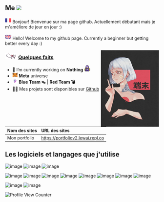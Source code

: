 ## **Me**  <img src="pic/cat.gif" height="25">

<img src="./icon/fr.png" height="20"> Bonjour! Bienvenue sur ma page github. Actuellement débutant mais je m'améliore de jour en jour :)

<img src="./icon/en.png" height="20"> Hello! Welcome to my github page. Currently a beginner but getting better every day :)


<img src="pic/screen.png" align="right" height="250">

<h3><img src="./pic/kyubey.gif" height="20"> <u><b>Quelques faits</b></u></h3>
<ul>
<li>🔭 I’m currently working on <b>Nothing</b> <img src="./pic/hacker.png" height="20">
<li><img src="./icon/metamask.png" height="17"> <b>Meta</b> universe</li>
<li><img src="./pic/skull.png" height="17"> <b>Blue Team 🪤</b> | <b>Red Team 💣</b></li>
<li>👨‍💻 Mes projets sont disponibles sur <a href="https://github.com/lewai1">Github</a></li>
</ul>

| Nom des sites | URL des sites |
| -------------- | :--------- |
| Mon portfolio | https://portfoliov2.lewai.repl.co |


## Les logiciels et langages que j'utilise
![image](https://img.shields.io/badge/Signal-%23039BE5.svg?&style=for-the-badge&logo=Signal&logoColor=white)
![image](https://img.shields.io/badge/ProtonMail-8B89CC?style=for-the-badge&logo=protonmail&logoColor=white)
![image](https://img.shields.io/badge/Discord-7289DA?style=for-the-badge&logo=discord&logoColor=white)


![image](https://img.shields.io/badge/JavaScript-323330?style=for-the-badge&logo=javascript&logoColor=F7DF1E)
![image](https://img.shields.io/badge/HTML5-E34F26?style=for-the-badge&logo=html5&logoColor=white)
![image](https://img.shields.io/badge/CSS3-1572B6?style=for-the-badge&logo=css3&logoColor=white)
![image](https://img.shields.io/badge/MySQL-00000F?style=for-the-badge&logo=mysql&logoColor=white)
![image](https://img.shields.io/badge/Node.js-339933?style=for-the-badge&logo=nodedotjs&logoColor=white)
![image](https://img.shields.io/badge/C%23-239120?style=for-the-badge&logo=c-sharp&logoColor=white)
![image](https://img.shields.io/badge/C++-00599C?style=for-the-badge&logo=C%2B%2B&logoColor=white)
![image](https://img.shields.io/badge/Markdown-000000?style=for-the-badge&logo=markdown&logoColor=white)


![image](https://img.shields.io/badge/Windows%2011%20-56347C?&style=for-the-badge&logo=windows&logoColor=white)
![image](https://img.shields.io/badge/Kubuntu-1793D1?style=for-the-badge&logo=kubuntu&logoColor=white)

![Profile View Counter](https://komarev.com/ghpvc/?username=lewai1)
